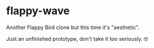 # flappy-wave
Another Flappy Bird clone but this time it's "aesthetic".    

Just an unfinished prototype, don't take it too seriously. 🤓
